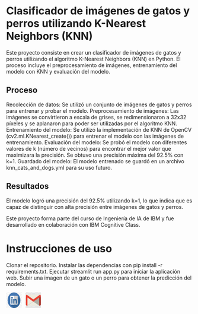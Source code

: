 # Clasificador de imágenes de gatos y perros utilizando K-Nearest Neighbors (KNN)

Este proyecto consiste en crear un clasificador de imágenes de gatos y perros utilizando el algoritmo K-Nearest Neighbors (KNN) en Python. El proceso incluye el preprocesamiento de imágenes, entrenamiento del modelo con KNN y evaluación del modelo.

## Proceso
Recolección de datos: Se utilizó un conjunto de imágenes de gatos y perros para entrenar y probar el modelo.
Preprocesamiento de imágenes: Las imágenes se convirtieron a escala de grises, se redimensionaron a 32x32 píxeles y se aplanaron para poder ser utilizadas por el algoritmo KNN.
Entrenamiento del modelo: Se utilizó la implementación de KNN de OpenCV (cv2.ml.KNearest_create()) para entrenar el modelo con las imágenes de entrenamiento.
Evaluación del modelo: Se probó el modelo con diferentes valores de k (número de vecinos) para encontrar el mejor valor que maximizara la precisión. Se obtuvo una precisión máxima del 92.5% con k=1.
Guardado del modelo: El modelo entrenado se guardó en un archivo knn_cats_and_dogs.yml para su uso futuro.

## Resultados
El modelo logró una precisión del 92.5% utilizando k=1, lo que indica que es capaz de distinguir con alta precisión entre imágenes de gatos y perros.

Este proyecto forma parte del curso de Ingeniería de IA de IBM y fue desarrollado en colaboración con IBM Cognitive Class.

# Instrucciones de uso
Clonar el repositorio.
Instalar las dependencias con pip install -r requirements.txt.
Ejecutar streamlit run app.py para iniciar la aplicación web.
Subir una imagen de un gato o un perro para obtener la predicción del modelo.

<div style="display: flex; align-items: center;">
  <a href="https://www.linkedin.com/public-profile/settings?trk=d_flagship3_profile_self_view_public_profile.com/" style="margin-right: 10px;">
    <img src="https://github.com/williamCastro32/Modelos_ML/blob/main/imagenes/in_logo.png" alt="LinkedIn" width="42" height="42">
  </a>
  <a href="mailto:willcr32@gmail.com" style="margin-right: 10px;">
    <img src="https://github.com/williamCastro32/Modelos_ML/blob/main/imagenes/gmail_logo.png" alt="Gmail" width="42" height="42">
  </a>
</div>